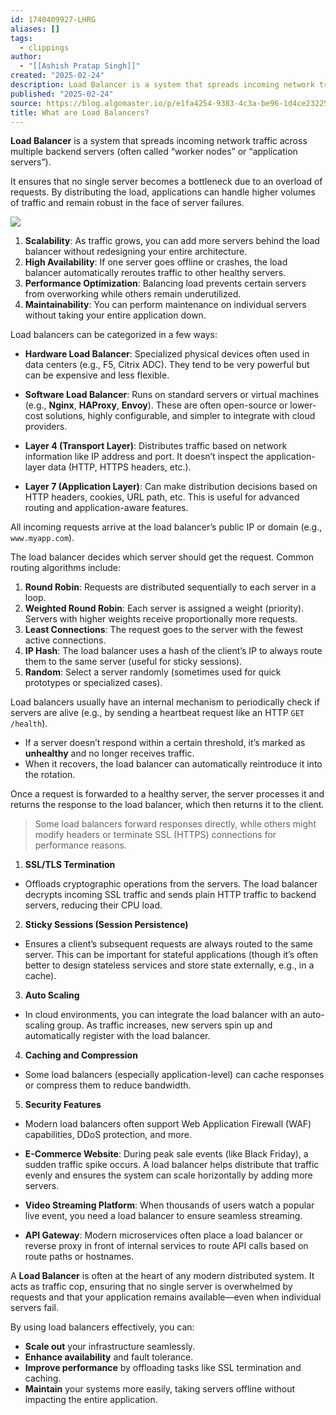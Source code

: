 ```yaml
---
id: 1740409927-LHRG
aliases: []
tags:
  - clippings
author:
  - "[[Ashish Pratap Singh]]"
created: "2025-02-24"
description: Load Balancer is a system that spreads incoming network traffic across multiple backend servers (often called “worker nodes” or “application servers”).
published: "2025-02-24"
source: https://blog.algomaster.io/p/e1fa4254-9383-4c3a-be96-1d4ce2322575
title: What are Load Balancers?
---
```

**Load Balancer** is a system that spreads incoming network traffic across multiple backend servers (often called “worker nodes” or “application servers”).

It ensures that no single server becomes a bottleneck due to an overload of requests. By distributing the load, applications can handle higher volumes of traffic and remain robust in the face of server failures.

![](https://substackcdn.com/image/fetch/w_1456,c_limit,f_auto,q_auto:good,fl_progressive:steep/https%3A%2F%2Fsubstack-post-media.s3.amazonaws.com%2Fpublic%2Fimages%2F3b180f8c-380a-4370-9b40-eaa73cc8069d_1440x718.png)

1. **Scalability**: As traffic grows, you can add more servers behind the load balancer without redesigning your entire architecture.
2. **High Availability**: If one server goes offline or crashes, the load balancer automatically reroutes traffic to other healthy servers.
3. **Performance Optimization**: Balancing load prevents certain servers from overworking while others remain underutilized.
4. **Maintainability**: You can perform maintenance on individual servers without taking your entire application down.

Load balancers can be categorized in a few ways:

- **Hardware Load Balancer**: Specialized physical devices often used in data centers (e.g., F5, Citrix ADC). They tend to be very powerful but can be expensive and less flexible.
- **Software Load Balancer**: Runs on standard servers or virtual machines (e.g., **Nginx**, **HAProxy**, **Envoy**). These are often open-source or lower-cost solutions, highly configurable, and simpler to integrate with cloud providers.

- **Layer 4 (Transport Layer)**: Distributes traffic based on network information like IP address and port. It doesn’t inspect the application-layer data (HTTP, HTTPS headers, etc.).
- **Layer 7 (Application Layer)**: Can make distribution decisions based on HTTP headers, cookies, URL path, etc. This is useful for advanced routing and application-aware features.

All incoming requests arrive at the load balancer’s public IP or domain (e.g., `www.myapp.com`).

The load balancer decides which server should get the request. Common routing algorithms include:

1. **Round Robin**: Requests are distributed sequentially to each server in a loop.
2. **Weighted Round Robin**: Each server is assigned a weight (priority). Servers with higher weights receive proportionally more requests.
3. **Least Connections**: The request goes to the server with the fewest active connections.
4. **IP Hash**: The load balancer uses a hash of the client’s IP to always route them to the same server (useful for sticky sessions).
5. **Random**: Select a server randomly (sometimes used for quick prototypes or specialized cases).

Load balancers usually have an internal mechanism to periodically check if servers are alive (e.g., by sending a heartbeat request like an HTTP `GET /health`).

- If a server doesn’t respond within a certain threshold, it’s marked as **unhealthy** and no longer receives traffic.
- When it recovers, the load balancer can automatically reintroduce it into the rotation.

Once a request is forwarded to a healthy server, the server processes it and returns the response to the load balancer, which then returns it to the client.

> Some load balancers forward responses directly, while others might modify headers or terminate SSL (HTTPS) connections for performance reasons.

1. **SSL/TLS Termination**

- Offloads cryptographic operations from the servers. The load balancer decrypts incoming SSL traffic and sends plain HTTP traffic to backend servers, reducing their CPU load.
2. **Sticky Sessions (Session Persistence)**

- Ensures a client’s subsequent requests are always routed to the same server. This can be important for stateful applications (though it’s often better to design stateless services and store state externally, e.g., in a cache).
3. **Auto Scaling**

- In cloud environments, you can integrate the load balancer with an auto-scaling group. As traffic increases, new servers spin up and automatically register with the load balancer.
4. **Caching and Compression**

- Some load balancers (especially application-level) can cache responses or compress them to reduce bandwidth.
5. **Security Features**

- Modern load balancers often support Web Application Firewall (WAF) capabilities, DDoS protection, and more.

- **E-Commerce Website**: During peak sale events (like Black Friday), a sudden traffic spike occurs. A load balancer helps distribute that traffic evenly and ensures the system can scale horizontally by adding more servers.
- **Video Streaming Platform**: When thousands of users watch a popular live event, you need a load balancer to ensure seamless streaming.
- **API Gateway**: Modern microservices often place a load balancer or reverse proxy in front of internal services to route API calls based on route paths or hostnames.

A **Load Balancer** is often at the heart of any modern distributed system. It acts as traffic cop, ensuring that no single server is overwhelmed by requests and that your application remains available—even when individual servers fail.

By using load balancers effectively, you can:

- **Scale out** your infrastructure seamlessly.
- **Enhance availability** and fault tolerance.
- **Improve performance** by offloading tasks like SSL termination and caching.
- **Maintain** your systems more easily, taking servers offline without impacting the entire application.
